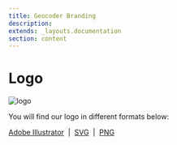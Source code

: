 ```yaml
---
title: Geocoder Branding
description: 
extends: _layouts.documentation
section: content
---
```


Logo
====

![logo](/assets/img/geocoder.png)

You will find our logo in different formats below:


[Adobe Illustrator](/assets/branding/Geocoder.ai)
&nbsp;|&nbsp;
[SVG](/assets/branding/Geocoder.svg)
&nbsp;|&nbsp;
[PNG](/assets/branding/Geocoder.png)


